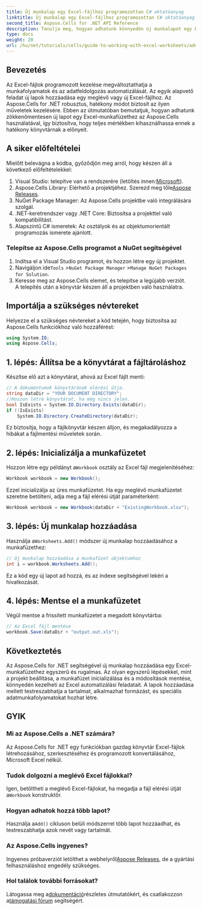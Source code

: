 ```yaml
---
title: Új munkalap egy Excel-fájlhoz programozottan C# oktatóanyag
linktitle: Új munkalap egy Excel-fájlhoz programozottan C# oktatóanyag
second_title: Aspose.Cells for .NET API Reference
description: Tanulja meg, hogyan adhatunk könnyedén új munkalapot egy Excel-fájlhoz az Aspose.Cells for .NET segítségével. Ez az átfogó útmutató lépésenkénti megközelítést, kódmintákat és hasznos tippeket kínál.
type: docs
weight: 20
url: /hu/net/tutorials/cells/guide-to-working-with-excel-worksheets/add-new-sheet-to-excel-file-csharp-tutorial/
---
```

## Bevezetés

Az Excel-fájlok programozott kezelése megváltoztathatja a munkafolyamatok és az adatfeldolgozás automatizálását. Az egyik alapvető feladat új lapok hozzáadása egy meglévő vagy új Excel-fájlhoz. Az Aspose.Cells for .NET robusztus, hatékony módot biztosít az ilyen műveletek kezelésére. Ebben az útmutatóban bemutatjuk, hogyan adhatunk zökkenőmentesen új lapot egy Excel-munkafüzethez az Aspose.Cells használatával, így biztosítva, hogy teljes mértékben kihasználhassa ennek a hatékony könyvtárnak a előnyeit.

## A siker előfeltételei

Mielőtt belevágna a kódba, győződjön meg arról, hogy készen áll a következő előfeltételekkel:

1.  Visual Studio: telepítve van a rendszerére (letöltés innen:[Microsoft](https://visualstudio.microsoft.com/)).
2.  Aspose.Cells Library: Elérhető a projektjéhez. Szerezd meg tőle[Aspose Releases](https://releases.aspose.com/cells/net/).
3. NuGet Package Manager: Az Aspose.Cells projektbe való integrálására szolgál.
4. .NET-keretrendszer vagy .NET Core: Biztosítsa a projekttel való kompatibilitást.
5. Alapszintű C# ismeretek: Az osztályok és az objektumorientált programozás ismerete ajánlott.

### Telepítse az Aspose.Cells programot a NuGet segítségével

1. Indítsa el a Visual Studio programot, és hozzon létre egy új projektet.
2.  Navigáljon ide`Tools` >`NuGet Package Manager` >`Manage NuGet Packages for Solution`.
3. Keresse meg az Aspose.Cells elemet, és telepítse a legújabb verziót.  
   A telepítés után a könyvtár készen áll a projektben való használatra.


## Importálja a szükséges névtereket

Helyezze el a szükséges névtereket a kód tetején, hogy biztosítsa az Aspose.Cells funkciókhoz való hozzáférést:

```csharp
using System.IO;
using Aspose.Cells;
```

## 1. lépés: Állítsa be a könyvtárat a fájltároláshoz

Készítse elő azt a könyvtárat, ahová az Excel fájlt menti:

```csharp
// A dokumentumok könyvtárának elérési útja.
string dataDir = "YOUR DOCUMENT DIRECTORY";
//Hozzon létre könyvtárat, ha még nincs jelen.
bool IsExists = System.IO.Directory.Exists(dataDir);
if (!IsExists)
    System.IO.Directory.CreateDirectory(dataDir);
```

Ez biztosítja, hogy a fájlkönyvtár készen álljon, és megakadályozza a hibákat a fájlmentési műveletek során.


## 2. lépés: Inicializálja a munkafüzetet

 Hozzon létre egy példányt a`Workbook` osztály az Excel fájl megjelenítéséhez:

```csharp
Workbook workbook = new Workbook();
```

Ezzel inicializálja az üres munkafüzetet. Ha egy meglévő munkafüzetet szeretne betölteni, adja meg a fájl elérési útját paraméterként:

```csharp
Workbook workbook = new Workbook(dataDir + "ExistingWorkbook.xlsx");
```


## 3. lépés: Új munkalap hozzáadása

 Használja a`Worksheets.Add()` módszer új munkalap hozzáadásához a munkafüzethez:

```csharp
// Új munkalap hozzáadása a munkafüzet objektumhoz
int i = workbook.Worksheets.Add();
```

Ez a kód egy új lapot ad hozzá, és az indexe segítségével lekéri a hivatkozását.


## 4. lépés: Mentse el a munkafüzetet

Végül mentse a frissített munkafüzetet a megadott könyvtárba:

```csharp
// Az Excel fájl mentése
workbook.Save(dataDir + "output.out.xls");
```

## Következtetés

Az Aspose.Cells for .NET segítségével új munkalap hozzáadása egy Excel-munkafüzethez egyszerű és rugalmas. Az olyan egyszerű lépésekkel, mint a projekt beállítása, a munkafüzet inicializálása és a módosítások mentése, könnyedén kezelheti az Excel automatizálási feladatait. A lapok hozzáadása mellett testreszabhatja a tartalmat, alkalmazhat formázást, és speciális adatmunkafolyamatokat hozhat létre.

## GYIK

### Mi az Aspose.Cells a .NET számára?

Az Aspose.Cells for .NET egy funkciókban gazdag könyvtár Excel-fájlok létrehozásához, szerkesztéséhez és programozott konvertálásához, Microsoft Excel nélkül.

### Tudok dolgozni a meglévő Excel fájlokkal?

 Igen, betöltheti a meglévő Excel-fájlokat, ha megadja a fájl elérési útját a`Workbook` konstruktőr.

### Hogyan adhatok hozzá több lapot?

 Használja a`Add()` cikluson belüli módszerrel több lapot hozzáadhat, és testreszabhatja azok nevét vagy tartalmát.

### Az Aspose.Cells ingyenes?

 Ingyenes próbaverziót letölthet a webhelyről[Aspose Releases](https://releases.aspose.com/), de a gyártási felhasználáshoz engedély szükséges.

### Hol találok további forrásokat?

 Látogassa meg a[dokumentáció](https://reference.aspose.com/cells/net/)részletes útmutatókért, és csatlakozzon a[támogatási fórum](https://forum.aspose.com/c/cells/9) segítségért.